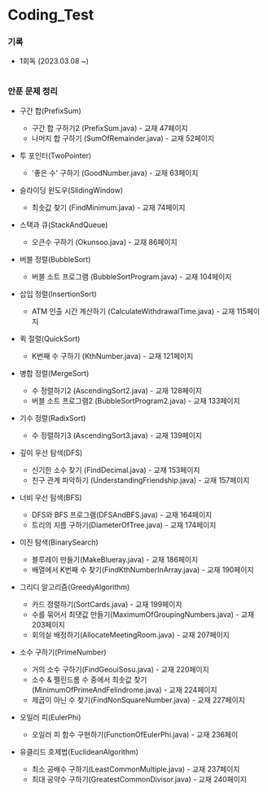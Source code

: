 # Coding_Test

### 기록

* 1회독 (2023.03.08 ~)
```
```
### 안푼 문제 정리

* 구간 합(PrefixSum)
  * 구간 합 구하기2 (PrefixSum.java) - 교재 47페이지
  * 나머지 합 구하기 (SumOfRemainder.java) - 교재 52페이지
  
* 투 포인터(TwoPointer)
  * '좋은 수' 구하기 (GoodNumber.java) - 교재 63페이지
  
* 슬라이딩 윈도우(SlidingWindow)
  * 최솟값 찾기 (FindMinimum.java) - 교재 74페이지
  
* 스택과 큐(StackAndQueue)
  * 오큰수 구하기 (Okunsoo.java) - 교재 86페이지
  
* 버블 정렬(BubbleSort)
  * 버블 소트 프로그램 (BubbleSortProgram.java) - 교재 104페이지
  
* 삽입 정렬(InsertionSort)
  * ATM 인출 시간 계산하기 (CalculateWithdrawalTime.java) - 교재 115페이지
  
* 퀵 절렬(QuickSort)
  * K번째 수 구하기 (KthNumber.java) - 교재 121페이지
  
* 병합 정렬(MergeSort)
  * 수 정렬하기2 (AscendingSort2.java) - 교재 128페이지
  * 버블 소트 프로그램2 (BubbleSortProgram2.java) - 교재 133페이지
  
* 기수 정렬(RadixSort)
  * 수 정렬하기3 (AscendingSort3.java) - 교재 139페이지
  
* 깊이 우선 탐색(DFS)
  * 신기한 소수 찾기 (FindDecimal.java) - 교재 153페이지
  * 친구 관계 파악하기 (UnderstandingFriendship.java) - 교재 157페이지
  
* 너비 우선 탐색(BFS)
  * DFS와 BFS 프로그램(DFSAndBFS.java) - 교재 164페이지
  * 트리의 지름 구하기(DiameterOfTree.java) - 교재 174페이지

* 이진 탐색(BinarySearch)
  * 블루레이 만들기(MakeBlueray.java) - 교재 186페이지
  * 배열에서 K번째 수 찾기(FindKthNumberInArray.java) - 교재 190페이지

* 그리디 알고리즘(GreedyAlgorithm)
  * 카드 정렬하기(SortCards.java) - 교재 199페이지
  * 수를 묶어서 최댓값 만들기(MaximumOfGroupingNumbers.java) - 교재 203페이지
  * 회의실 배정하기(AllocateMeetingRoom.java) - 교재 207페이지

* 소수 구하기(PrimeNumber)
  * 거의 소수 구하기(FindGeouiSosu.java) - 교재 220페이지
  * 소수 & 펠린드롬 수 중에서 최솟값 찾기(MinimumOfPrimeAndFelindrome.java) - 교재 224페이지
  * 제곱이 아닌 수 찾기(FindNonSquareNumber.java) - 교재 227페이지

* 오일러 피(EulerPhi)
  * 오일러 피 함수 구현하기(FunctionOfEulerPhi.java) - 교재 236페이

* 유클리드 호제법(EuclideanAlgorithm)
  * 최소 공배수 구하기(LeastCommonMultiple.java) - 교재 237페이지
  * 최대 공약수 구하기(GreatestCommonDivisor.java) - 교재 240페이지




